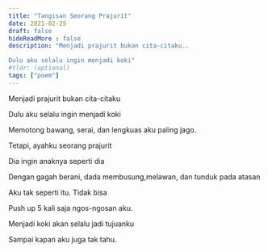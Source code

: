 ```yaml
---
title: "Tangisan Seorang Prajurit"
date: 2021-02-25
draft: false
hideReadMore : false
description: "Menjadi prajurit bukan cita-citaku..

Dulu aku selalu ingin menjadi koki"
#tldr: (optional)
tags: ["poem"]
---
```


Menjadi prajurit bukan cita-citaku

Dulu aku selalu ingin menjadi koki

Memotong bawang, serai, dan lengkuas aku paling jago.

Tetapi, ayahku seorang prajurit

Dia ingin anaknya seperti dia

Dengan gagah berani, dada membusung,melawan, dan tunduk pada atasan

Aku tak seperti itu. Tidak bisa

Push up 5 kali saja ngos-ngosan aku.

Menjadi koki akan selalu jadi tujuanku

Sampai kapan aku juga tak tahu.